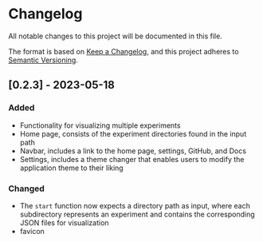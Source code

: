 # Changelog

All notable changes to this project will be documented in this file.

The format is based on [Keep a Changelog](https://keepachangelog.com/en/1.1.0/),
and this project adheres to [Semantic Versioning](https://semver.org/spec/v2.0.0.html).

## \[0.2.3\] - 2023-05-18

### Added

- Functionality for visualizing multiple experiments
- Home page, consists of the experiment directories found in the input path
- Navbar, includes a link to the home page, settings, GitHub, and Docs
- Settings, includes a theme changer that enables users to modify the application theme to their liking

### Changed

- The `start` function now expects a directory path as input, where each subdirectory represents an experiment and contains the corresponding JSON files for visualization
- favicon
